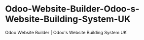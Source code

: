 # Odoo-Website-Builder-Odoo-s-Website-Building-System-UK
Odoo Website Builder | Odoo's Website Building System UK
